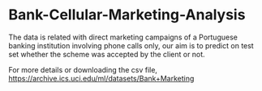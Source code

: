 # Bank-Cellular-Marketing-Analysis
The data is related with direct marketing campaigns of a Portuguese banking institution involving phone calls only, our aim is to predict on test set whether the scheme was accepted by the client or not.

For more details or downloading the csv file,
https://archive.ics.uci.edu/ml/datasets/Bank+Marketing
